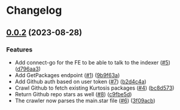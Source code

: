 # Changelog

## [0.0.2](https://github.com/kurtosis-tech/kurtosis-package-indexer/compare/0.0.1...0.0.2) (2023-08-28)


### Features

* Add connect-go for the FE to be able to talk to the indexer ([#5](https://github.com/kurtosis-tech/kurtosis-package-indexer/issues/5)) ([d796aa3](https://github.com/kurtosis-tech/kurtosis-package-indexer/commit/d796aa39c4b1d1d3c00c5ed2ab6defd4338245d5))
* Add GetPackages endpoint ([#1](https://github.com/kurtosis-tech/kurtosis-package-indexer/issues/1)) ([9b9f63a](https://github.com/kurtosis-tech/kurtosis-package-indexer/commit/9b9f63a9ff7bbd99289650e2a962ad9163fdf102))
* Add Github auth based on user token ([#7](https://github.com/kurtosis-tech/kurtosis-package-indexer/issues/7)) ([b2d4c4a](https://github.com/kurtosis-tech/kurtosis-package-indexer/commit/b2d4c4a762a35e1faf46acc440677ffcdbcb7882))
* Crawl Github to fetch existing Kurtosis packages ([#4](https://github.com/kurtosis-tech/kurtosis-package-indexer/issues/4)) ([bc8d573](https://github.com/kurtosis-tech/kurtosis-package-indexer/commit/bc8d573036cfbb47f86120132a49c2980431f921))
* Return Github repo stars as well ([#8](https://github.com/kurtosis-tech/kurtosis-package-indexer/issues/8)) ([c9fbe5d](https://github.com/kurtosis-tech/kurtosis-package-indexer/commit/c9fbe5d22f19457b06c5971c66441416f123467b))
* The crawler now parses the main.star file ([#6](https://github.com/kurtosis-tech/kurtosis-package-indexer/issues/6)) ([3f09acb](https://github.com/kurtosis-tech/kurtosis-package-indexer/commit/3f09acbf1cdab73dcbe7ba8ab987d327abdc68bd))
